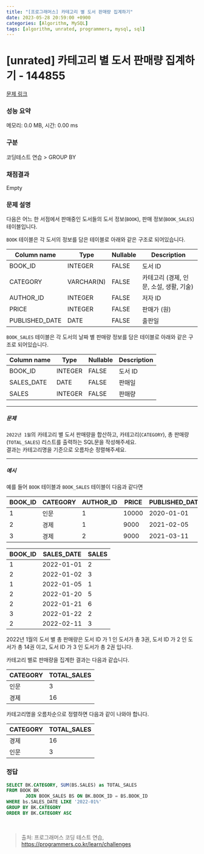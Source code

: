 ```yaml
---
title: "[프로그래머스] 카테고리 별 도서 판매량 집계하기"
date: 2023-05-28 20:59:00 +0900
categories: [Algorithm, MySQL]
tags: [algorithm, unrated, programmers, mysql, sql]
---
```


# [unrated] 카테고리 별 도서 판매량 집계하기 - 144855

[문제 링크](https://school.programmers.co.kr/learn/courses/30/lessons/144855)

### 성능 요약

메모리: 0.0 MB, 시간: 0.00 ms

### 구분

코딩테스트 연습 > GROUP BY

### 채점결과

Empty

### 문제 설명

<p>다음은 어느 한 서점에서 판매중인 도서들의 도서 정보(<code>BOOK</code>), 판매 정보(<code>BOOK_SALES</code>) 테이블입니다.</p>

<p><code>BOOK</code> 테이블은 각 도서의 정보를 담은 테이블로 아래와 같은 구조로 되어있습니다.</p>

| Column name    | Type        | Nullable | Description                         |
|----------------|-------------|----------|-------------------------------------|
| BOOK_ID        | INTEGER     | FALSE    | 도서 ID                             |
| CATEGORY       | VARCHAR(N)  | FALSE    | 카테고리 (경제, 인문, 소설, 생활, 기술) |
| AUTHOR_ID      | INTEGER     | FALSE    | 저자 ID                             |
| PRICE          | INTEGER     | FALSE    | 판매가 (원)                         |
| PUBLISHED_DATE | DATE        | FALSE    | 출판일                              |

<p><code>BOOK_SALES</code> 테이블은 각 도서의 날짜 별 판매량 정보를 담은 테이블로 아래와 같은 구조로 되어있습니다.</p>

| Column name | Type    | Nullable | Description |
|-------------|---------|----------|-------------|
| BOOK_ID     | INTEGER | FALSE    | 도서 ID     |
| SALES_DATE  | DATE    | FALSE    | 판매일      |
| SALES       | INTEGER | FALSE    | 판매량      |

<hr>

<h5>문제</h5>

<p><code>2022년 1월</code>의 카테고리 별 도서 판매량을 합산하고, 카테고리(<code>CATEGORY</code>), 총 판매량(<code>TOTAL_SALES</code>) 리스트를 출력하는 SQL문을 작성해주세요. <br>
결과는 카테고리명을 기준으로 오름차순 정렬해주세요.</p>

<hr>

<h5>예시</h5>

<p>예를 들어 <code>BOOK</code> 테이블과 <code>BOOK_SALES</code> 테이블이 다음과 같다면</p>

| BOOK_ID | CATEGORY | AUTHOR_ID | PRICE | PUBLISHED_DATE |
|---------|----------|-----------|-------|----------------|
| 1       | 인문     | 1         | 10000 | 2020-01-01     |
| 2       | 경제     | 1         | 9000  | 2021-02-05     |
| 3       | 경제     | 2         | 9000  | 2021-03-11     |

| BOOK_ID | SALES_DATE | SALES |
|---------|------------|-------|
| 1       | 2022-01-01 | 2     |
| 2       | 2022-01-02 | 3     |
| 1       | 2022-01-05 | 1     |
| 2       | 2022-01-20 | 5     |
| 2       | 2022-01-21 | 6     |
| 3       | 2022-01-22 | 2     |
| 2       | 2022-02-11 | 3     |

<p>2022년 1월의 도서 별 총 판매량은 도서 ID 가 1 인 도서가 총 3권, 도서 ID 가 2 인 도서가 총 14권 이고, 도서 ID 가 3 인 도서가 총 2권 입니다.</p>

<p>카테고리 별로 판매량을 집계한 결과는 다음과 같습니다.</p>

| CATEGORY | TOTAL_SALES |
|----------|-------------|
| 인문     | 3           |
| 경제     | 16          |

<p>카테고리명을 오름차순으로 정렬하면 다음과 같이 나와야 합니다.</p>

| CATEGORY | TOTAL_SALES |
|----------|-------------|
| 경제     | 16          |
| 인문     | 3           |

### 정답

```sql
SELECT BK.CATEGORY, SUM(BS.SALES) as TOTAL_SALES
FROM BOOK BK
       JOIN BOOK_SALES BS ON BK.BOOK_ID = BS.BOOK_ID
WHERE bs.SALES_DATE LIKE '2022-01%'
GROUP BY BK.CATEGORY
ORDER BY BK.CATEGORY ASC
```

<br>

> 출처: 프로그래머스 코딩 테스트 연습, https://programmers.co.kr/learn/challenges
